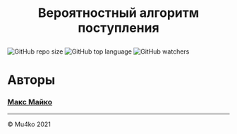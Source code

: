 # <p align="center"> Вероятностный алгоритм поступления </p>
![GitHub repo size](https://img.shields.io/github/repo-size/iBearchic/Cmodule?color=green&label=Used%20Memory&style=plastic) ![GitHub top language](https://img.shields.io/github/languages/top/iBearchic/Cmodule?label=Python&logo=GitHub) ![GitHub watchers](https://img.shields.io/github/watchers/iBearchic/Cmodule?logoColor=blue&style=social)


# Авторы
### <a href="https://vk.com/maxjul">Макс Майко</a> 
<div>
  <hr> &copy; Mu4ko 2021
</div>
